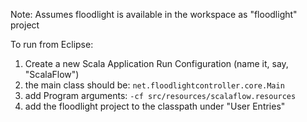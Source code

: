 Note: Assumes floodlight is available in the workspace as "floodlight" project

To run from Eclipse:

 1. Create a new Scala Application Run Configuration (name it, say, "ScalaFlow")
 2. the main class should be: `net.floodlightcontroller.core.Main`
 3. add Program arguments: `-cf src/resources/scalaflow.resources`
 4. add the floodlight project to the classpath under "User Entries"
